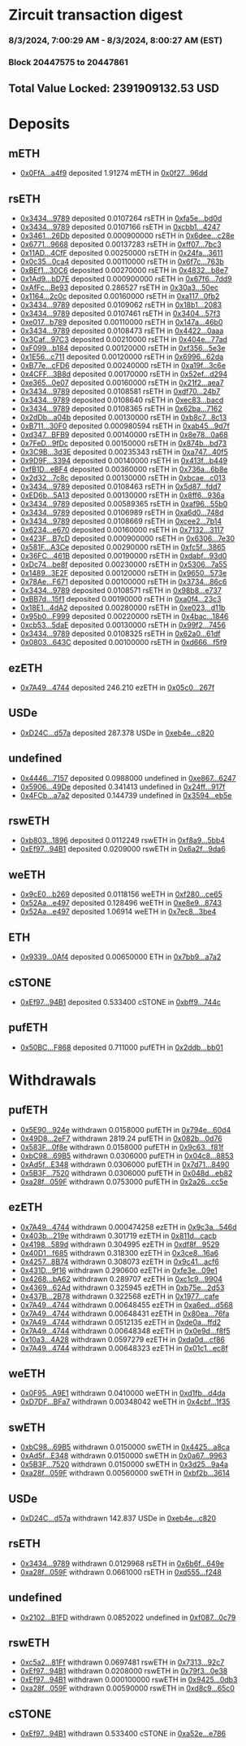 # Zircuit transaction digest
### 8/3/2024, 7:00:29 AM - 8/3/2024, 8:00:27 AM (EST)
### Block 20447575 to 20447861

## Total Value Locked: 2391909132.53 USD

# Deposits
## mETH
- [0x0FfA...a4f9](https://etherscan.io/address/0x0FfA5a266F8Ad70ba093c01F34dBE677324aa4f9) deposited 1.91274 mETH in [0x0f27...96dd](https://etherscan.io/tx/0x0FfA5a266F8Ad70ba093c01F34dBE677324aa4f9)
## rsETH
- [0x3434...9789](https://etherscan.io/address/0x34349c5569e7B846c3558961552D2202760A9789) deposited 0.0107264 rsETH in [0xfa5e...bd0d](https://etherscan.io/tx/0x34349c5569e7B846c3558961552D2202760A9789)
- [0x3434...9789](https://etherscan.io/address/0x34349c5569e7B846c3558961552D2202760A9789) deposited 0.0107166 rsETH in [0xcbb1...4247](https://etherscan.io/tx/0x34349c5569e7B846c3558961552D2202760A9789)
- [0x3461...26Db](https://etherscan.io/address/0x34612fe941c4eAF2F760B7aDD04Cae9Cbc6b26Db) deposited 0.000900000 rsETH in [0x6dee...c28e](https://etherscan.io/tx/0x34612fe941c4eAF2F760B7aDD04Cae9Cbc6b26Db)
- [0x6771...9668](https://etherscan.io/address/0x677165F4C40E0Bfb2f4554b36F4BA168d5439668) deposited 0.00137283 rsETH in [0xff07...7bc3](https://etherscan.io/tx/0x677165F4C40E0Bfb2f4554b36F4BA168d5439668)
- [0x11AD...4CfF](https://etherscan.io/address/0x11AD68F53E260d6888ba24f15f6A491979984CfF) deposited 0.00250000 rsETH in [0x24fa...3611](https://etherscan.io/tx/0x11AD68F53E260d6888ba24f15f6A491979984CfF)
- [0x0c35...0ca4](https://etherscan.io/address/0x0c35C095B2c9d97AF0B92b00846d8E57Fe390ca4) deposited 0.00110000 rsETH in [0x6f7c...763b](https://etherscan.io/tx/0x0c35C095B2c9d97AF0B92b00846d8E57Fe390ca4)
- [0xBEf1...30C6](https://etherscan.io/address/0xBEf1aD8E06E589B6C4F6cc56104723badf0530C6) deposited 0.00270000 rsETH in [0x4832...b8e7](https://etherscan.io/tx/0xBEf1aD8E06E589B6C4F6cc56104723badf0530C6)
- [0x1Ad9...bD7E](https://etherscan.io/address/0x1Ad90D72b704a2342825400250ef2b03D265bD7E) deposited 0.000900000 rsETH in [0x67f6...7dd9](https://etherscan.io/tx/0x1Ad90D72b704a2342825400250ef2b03D265bD7E)
- [0xAfFc...Be93](https://etherscan.io/address/0xAfFcc7970c097e19F5e124B5c6b2faB0F182Be93) deposited 0.286527 rsETH in [0x30a3...50ec](https://etherscan.io/tx/0xAfFcc7970c097e19F5e124B5c6b2faB0F182Be93)
- [0x1164...2c0c](https://etherscan.io/address/0x1164BDE177448c0D2E1a64a99D665EC73F6E2c0c) deposited 0.00160000 rsETH in [0xa117...0fb2](https://etherscan.io/tx/0x1164BDE177448c0D2E1a64a99D665EC73F6E2c0c)
- [0x3434...9789](https://etherscan.io/address/0x34349c5569e7B846c3558961552D2202760A9789) deposited 0.0109062 rsETH in [0x18b1...2083](https://etherscan.io/tx/0x34349c5569e7B846c3558961552D2202760A9789)
- [0x3434...9789](https://etherscan.io/address/0x34349c5569e7B846c3558961552D2202760A9789) deposited 0.0107461 rsETH in [0x3404...57f3](https://etherscan.io/tx/0x34349c5569e7B846c3558961552D2202760A9789)
- [0xe017...b789](https://etherscan.io/address/0xe017A86936b171eE951B74B8e1d56460dC44b789) deposited 0.00110000 rsETH in [0x147a...46b0](https://etherscan.io/tx/0xe017A86936b171eE951B74B8e1d56460dC44b789)
- [0x3434...9789](https://etherscan.io/address/0x34349c5569e7B846c3558961552D2202760A9789) deposited 0.0108473 rsETH in [0x4422...0aaa](https://etherscan.io/tx/0x34349c5569e7B846c3558961552D2202760A9789)
- [0x3Caf...97C3](https://etherscan.io/address/0x3Caf20782124FeB6c70a2DF3e0Ec79146AA397C3) deposited 0.00210000 rsETH in [0x404e...77ad](https://etherscan.io/tx/0x3Caf20782124FeB6c70a2DF3e0Ec79146AA397C3)
- [0xF099...b184](https://etherscan.io/address/0xF099adACe29f988242412340Ce39b56CD32db184) deposited 0.00120000 rsETH in [0xf356...5e3e](https://etherscan.io/tx/0xF099adACe29f988242412340Ce39b56CD32db184)
- [0x1E56...c711](https://etherscan.io/address/0x1E5666CC8cBb161716056f86e5355c5f234cc711) deposited 0.00120000 rsETH in [0x6996...62da](https://etherscan.io/tx/0x1E5666CC8cBb161716056f86e5355c5f234cc711)
- [0xB77e...cFD6](https://etherscan.io/address/0xB77ebdD7B121CD8A1a7dE3DAc42201081c0BcFD6) deposited 0.00240000 rsETH in [0xa19f...3c6e](https://etherscan.io/tx/0xB77ebdD7B121CD8A1a7dE3DAc42201081c0BcFD6)
- [0x4CFF...3B8d](https://etherscan.io/address/0x4CFFBB68AfFB539790e511525660C5C4aF823B8d) deposited 0.00170000 rsETH in [0x52ef...d294](https://etherscan.io/tx/0x4CFFBB68AfFB539790e511525660C5C4aF823B8d)
- [0xe365...0e07](https://etherscan.io/address/0xe36586C39c2034ae4D0cE1eA2097E30373Eb0e07) deposited 0.00160000 rsETH in [0x21f2...aea7](https://etherscan.io/tx/0xe36586C39c2034ae4D0cE1eA2097E30373Eb0e07)
- [0x3434...9789](https://etherscan.io/address/0x34349c5569e7B846c3558961552D2202760A9789) deposited 0.0108581 rsETH in [0xdf70...24b7](https://etherscan.io/tx/0x34349c5569e7B846c3558961552D2202760A9789)
- [0x3434...9789](https://etherscan.io/address/0x34349c5569e7B846c3558961552D2202760A9789) deposited 0.0108640 rsETH in [0xec83...bacd](https://etherscan.io/tx/0x34349c5569e7B846c3558961552D2202760A9789)
- [0x3434...9789](https://etherscan.io/address/0x34349c5569e7B846c3558961552D2202760A9789) deposited 0.0108365 rsETH in [0x62ba...7162](https://etherscan.io/tx/0x34349c5569e7B846c3558961552D2202760A9789)
- [0x2dDb...a04b](https://etherscan.io/address/0x2dDbfbDceFC52AA9010cC4E2Bee6f0f7Aec6a04b) deposited 0.00130000 rsETH in [0xb8c7...8c13](https://etherscan.io/tx/0x2dDbfbDceFC52AA9010cC4E2Bee6f0f7Aec6a04b)
- [0xB711...30F0](https://etherscan.io/address/0xB7113bE154a19d79000c793D39079040e57130F0) deposited 0.000980594 rsETH in [0xab45...9d7f](https://etherscan.io/tx/0xB7113bE154a19d79000c793D39079040e57130F0)
- [0xd347...BFB9](https://etherscan.io/address/0xd34736F4336E0F34fC021c7F8f1Ab36F7644BFB9) deposited 0.00140000 rsETH in [0x8e78...0a68](https://etherscan.io/tx/0xd34736F4336E0F34fC021c7F8f1Ab36F7644BFB9)
- [0x7FeD...9fDc](https://etherscan.io/address/0x7FeD686bd69F14954731682caDBEc94aB1939fDc) deposited 0.00150000 rsETH in [0x874b...bd73](https://etherscan.io/tx/0x7FeD686bd69F14954731682caDBEc94aB1939fDc)
- [0x3C9B...3d3E](https://etherscan.io/address/0x3C9B9b2C90395e7F68f25C222974D70d4bd33d3E) deposited 0.00235343 rsETH in [0xa747...40f5](https://etherscan.io/tx/0x3C9B9b2C90395e7F68f25C222974D70d4bd33d3E)
- [0x9D9F...3394](https://etherscan.io/address/0x9D9FF6AA4eA070339D840c0D9F23d3210DF43394) deposited 0.00140000 rsETH in [0x413f...b449](https://etherscan.io/tx/0x9D9FF6AA4eA070339D840c0D9F23d3210DF43394)
- [0xfB1D...eBF4](https://etherscan.io/address/0xfB1DeEe66219c49f4b4D3D97668E6Aa96638eBF4) deposited 0.00360000 rsETH in [0x736a...6b8e](https://etherscan.io/tx/0xfB1DeEe66219c49f4b4D3D97668E6Aa96638eBF4)
- [0x2d32...7c8c](https://etherscan.io/address/0x2d32C77409E1da0CcbD513f8bB88dE7E000A7c8c) deposited 0.00130000 rsETH in [0xbcae...c013](https://etherscan.io/tx/0x2d32C77409E1da0CcbD513f8bB88dE7E000A7c8c)
- [0x3434...9789](https://etherscan.io/address/0x34349c5569e7B846c3558961552D2202760A9789) deposited 0.0108463 rsETH in [0x5d87...fdd7](https://etherscan.io/tx/0x34349c5569e7B846c3558961552D2202760A9789)
- [0xED6b...5A13](https://etherscan.io/address/0xED6b43566060247735bD2a3de1E33E1255055A13) deposited 0.00130000 rsETH in [0x8ff6...936a](https://etherscan.io/tx/0xED6b43566060247735bD2a3de1E33E1255055A13)
- [0x3434...9789](https://etherscan.io/address/0x34349c5569e7B846c3558961552D2202760A9789) deposited 0.00589365 rsETH in [0xaf96...55b0](https://etherscan.io/tx/0x34349c5569e7B846c3558961552D2202760A9789)
- [0x3434...9789](https://etherscan.io/address/0x34349c5569e7B846c3558961552D2202760A9789) deposited 0.0106989 rsETH in [0xa6d0...748d](https://etherscan.io/tx/0x34349c5569e7B846c3558961552D2202760A9789)
- [0x3434...9789](https://etherscan.io/address/0x34349c5569e7B846c3558961552D2202760A9789) deposited 0.0108669 rsETH in [0xcee2...7b14](https://etherscan.io/tx/0x34349c5569e7B846c3558961552D2202760A9789)
- [0x6234...e670](https://etherscan.io/address/0x623414B22cA32fF07e013A4B64DcC21B12Aee670) deposited 0.00160000 rsETH in [0x7132...3117](https://etherscan.io/tx/0x623414B22cA32fF07e013A4B64DcC21B12Aee670)
- [0x423F...B7cD](https://etherscan.io/address/0x423F5cfff9c826728419675D057A4897cAaaB7cD) deposited 0.000900000 rsETH in [0x6306...7e30](https://etherscan.io/tx/0x423F5cfff9c826728419675D057A4897cAaaB7cD)
- [0x581F...A3Ce](https://etherscan.io/address/0x581F1Cc931B19D3C2b72dcFE4C4b6c64F800A3Ce) deposited 0.00290000 rsETH in [0xfc5f...3865](https://etherscan.io/tx/0x581F1Cc931B19D3C2b72dcFE4C4b6c64F800A3Ce)
- [0x36FC...461B](https://etherscan.io/address/0x36FC3d23D2370713eEf665649F5886cEC1b8461B) deposited 0.00190000 rsETH in [0xdabf...93d0](https://etherscan.io/tx/0x36FC3d23D2370713eEf665649F5886cEC1b8461B)
- [0xDc74...be8f](https://etherscan.io/address/0xDc74A198F29a04eB8844c45699bfF6DFf694be8f) deposited 0.00230000 rsETH in [0x5306...7a55](https://etherscan.io/tx/0xDc74A198F29a04eB8844c45699bfF6DFf694be8f)
- [0x1489...3E2F](https://etherscan.io/address/0x14895Ba0F7234bDfE505CfF8fe765ce7828d3E2F) deposited 0.00120000 rsETH in [0x9650...573e](https://etherscan.io/tx/0x14895Ba0F7234bDfE505CfF8fe765ce7828d3E2F)
- [0x78Ae...F671](https://etherscan.io/address/0x78Ae61263003C48c579270976d296d8738e9F671) deposited 0.00100000 rsETH in [0x3734...86c6](https://etherscan.io/tx/0x78Ae61263003C48c579270976d296d8738e9F671)
- [0x3434...9789](https://etherscan.io/address/0x34349c5569e7B846c3558961552D2202760A9789) deposited 0.0108571 rsETH in [0x98b8...e737](https://etherscan.io/tx/0x34349c5569e7B846c3558961552D2202760A9789)
- [0xBB7d...15f1](https://etherscan.io/address/0xBB7d42e01Ca4C641a1eAE89e1C965C746c2015f1) deposited 0.00190000 rsETH in [0xa0f4...23c3](https://etherscan.io/tx/0xBB7d42e01Ca4C641a1eAE89e1C965C746c2015f1)
- [0x18E1...4dA2](https://etherscan.io/address/0x18E19d45A0337687e1A0DBbb5080f3Beb06b4dA2) deposited 0.00280000 rsETH in [0xe023...d11b](https://etherscan.io/tx/0x18E19d45A0337687e1A0DBbb5080f3Beb06b4dA2)
- [0x95b0...F999](https://etherscan.io/address/0x95b0493830A120AC20320D3f5BD5eD7DbBf0F999) deposited 0.00220000 rsETH in [0x4bac...1846](https://etherscan.io/tx/0x95b0493830A120AC20320D3f5BD5eD7DbBf0F999)
- [0xcb53...5daE](https://etherscan.io/address/0xcb533FC8Ad458b6e16AD3aA19Fa8d05e21cc5daE) deposited 0.00130000 rsETH in [0x99f2...7456](https://etherscan.io/tx/0xcb533FC8Ad458b6e16AD3aA19Fa8d05e21cc5daE)
- [0x3434...9789](https://etherscan.io/address/0x34349c5569e7B846c3558961552D2202760A9789) deposited 0.0108325 rsETH in [0x62a0...61df](https://etherscan.io/tx/0x34349c5569e7B846c3558961552D2202760A9789)
- [0x0803...643C](https://etherscan.io/address/0x0803Db1F0F83Efe1b60E0Cf34862e002D4D4643C) deposited 0.00100000 rsETH in [0xd666...f5f9](https://etherscan.io/tx/0x0803Db1F0F83Efe1b60E0Cf34862e002D4D4643C)
## ezETH
- [0x7A49...4744](https://etherscan.io/address/0x7A493Be5c2ce014cD049Bf178a1ac0Db1B434744) deposited 246.210 ezETH in [0x05c0...267f](https://etherscan.io/tx/0x7A493Be5c2ce014cD049Bf178a1ac0Db1B434744)
## USDe
- [0xD24C...d57a](https://etherscan.io/address/0xD24Cfe2d0fa81369ca6291c28ac5426e16B6d57a) deposited 287.378 USDe in [0xeb4e...c820](https://etherscan.io/tx/0xD24Cfe2d0fa81369ca6291c28ac5426e16B6d57a)
## undefined
- [0x4446...7157](https://etherscan.io/address/0x4446C5b3707026CA3120b8d3B74cc888593A7157) deposited 0.0988000 undefined in [0xe867...6247](https://etherscan.io/tx/0x4446C5b3707026CA3120b8d3B74cc888593A7157)
- [0x5906...49De](https://etherscan.io/address/0x59065D0DeF43eDD08B98F6067373caD8951449De) deposited 0.341413 undefined in [0x24ff...917f](https://etherscan.io/tx/0x59065D0DeF43eDD08B98F6067373caD8951449De)
- [0x4FCb...a7a2](https://etherscan.io/address/0x4FCbF48E76aB4246F4Bf9cC701BB03403696a7a2) deposited 0.144739 undefined in [0x3594...eb5e](https://etherscan.io/tx/0x4FCbF48E76aB4246F4Bf9cC701BB03403696a7a2)
## rswETH
- [0xb803...1896](https://etherscan.io/address/0xb8037b32e3f3b02D938AB771dB2f80f19B4f1896) deposited 0.0112249 rswETH in [0xf8a9...5bb4](https://etherscan.io/tx/0xb8037b32e3f3b02D938AB771dB2f80f19B4f1896)
- [0xEf97...94B1](https://etherscan.io/address/0xEf97a0E8D53ECBd13825C2A6Daf4a2DEe49694B1) deposited 0.0209000 rswETH in [0x6a2f...9da6](https://etherscan.io/tx/0xEf97a0E8D53ECBd13825C2A6Daf4a2DEe49694B1)
## weETH
- [0x9cE0...b269](https://etherscan.io/address/0x9cE09C136268675B964827839a1C32b941c8b269) deposited 0.0118156 weETH in [0xf280...ce65](https://etherscan.io/tx/0x9cE09C136268675B964827839a1C32b941c8b269)
- [0x52Aa...e497](https://etherscan.io/address/0x52Aa899454998Be5b000Ad077a46Bbe360F4e497) deposited 0.128496 weETH in [0xe8e9...8743](https://etherscan.io/tx/0x52Aa899454998Be5b000Ad077a46Bbe360F4e497)
- [0x52Aa...e497](https://etherscan.io/address/0x52Aa899454998Be5b000Ad077a46Bbe360F4e497) deposited 1.06914 weETH in [0x7ec8...3be4](https://etherscan.io/tx/0x52Aa899454998Be5b000Ad077a46Bbe360F4e497)
## ETH
- [0x9339...0Af4](https://etherscan.io/address/0x93395280e032fC93Ac8E53C97e08958803fb0Af4) deposited 0.00650000 ETH in [0x7bb9...a7a2](https://etherscan.io/tx/0x93395280e032fC93Ac8E53C97e08958803fb0Af4)
## cSTONE
- [0xEf97...94B1](https://etherscan.io/address/0xEf97a0E8D53ECBd13825C2A6Daf4a2DEe49694B1) deposited 0.533400 cSTONE in [0xbff9...744c](https://etherscan.io/tx/0xEf97a0E8D53ECBd13825C2A6Daf4a2DEe49694B1)
## pufETH
- [0x50BC...F868](https://etherscan.io/address/0x50BC51cdB5de690695f6a5b766D8609CF9C3F868) deposited 0.711000 pufETH in [0x2ddb...bb01](https://etherscan.io/tx/0x50BC51cdB5de690695f6a5b766D8609CF9C3F868)
# Withdrawals
## pufETH
- [0x5E90...924e](https://etherscan.io/address/0x5E90997C4bA7bF344C967D525fA37d82Cd8f924e) withdrawn 0.0158000 pufETH in [0x794e...60d4](https://etherscan.io/tx/0x5E90997C4bA7bF344C967D525fA37d82Cd8f924e)
- [0x49D8...2eF7](https://etherscan.io/address/0x49D899a11F6aec206B10Dde7dcd47754459f2eF7) withdrawn 2819.24 pufETH in [0x082b...0d76](https://etherscan.io/tx/0x49D899a11F6aec206B10Dde7dcd47754459f2eF7)
- [0x583F...0f8e](https://etherscan.io/address/0x583F35bC3bE480d78dF3009370BCc65F32790f8e) withdrawn 0.0158000 pufETH in [0x9c63...f81f](https://etherscan.io/tx/0x583F35bC3bE480d78dF3009370BCc65F32790f8e)
- [0xbC98...69B5](https://etherscan.io/address/0xbC98511b5333c04880C34b6D459Ff1467da869B5) withdrawn 0.0306000 pufETH in [0x04c8...8853](https://etherscan.io/tx/0xbC98511b5333c04880C34b6D459Ff1467da869B5)
- [0xAd5f...E348](https://etherscan.io/address/0xAd5fE0623e7A70fb9D1124afc505756fc2E1E348) withdrawn 0.0306000 pufETH in [0x7d71...8490](https://etherscan.io/tx/0xAd5fE0623e7A70fb9D1124afc505756fc2E1E348)
- [0x5B3F...7520](https://etherscan.io/address/0x5B3Fc1db02Dc648C5500ff5C341cC6DDbCB47520) withdrawn 0.0306000 pufETH in [0x048d...eb82](https://etherscan.io/tx/0x5B3Fc1db02Dc648C5500ff5C341cC6DDbCB47520)
- [0xa28f...059F](https://etherscan.io/address/0xa28f0fDc271d3404F4f1477731a5c6e4054F059F) withdrawn 0.0753000 pufETH in [0x2a26...cc5e](https://etherscan.io/tx/0xa28f0fDc271d3404F4f1477731a5c6e4054F059F)
## ezETH
- [0x7A49...4744](https://etherscan.io/address/0x7A493Be5c2ce014cD049Bf178a1ac0Db1B434744) withdrawn 0.000474258 ezETH in [0x9c3a...546d](https://etherscan.io/tx/0x7A493Be5c2ce014cD049Bf178a1ac0Db1B434744)
- [0x403b...219e](https://etherscan.io/address/0x403bd20e025fce1d99a1a37cfd7dC275DCb1219e) withdrawn 0.301719 ezETH in [0x811d...cacb](https://etherscan.io/tx/0x403bd20e025fce1d99a1a37cfd7dC275DCb1219e)
- [0x4198...589d](https://etherscan.io/address/0x41981E85f8BF134BdD8c6466C16B8c157Ba2589d) withdrawn 0.304995 ezETH in [0xdf8f...9529](https://etherscan.io/tx/0x41981E85f8BF134BdD8c6466C16B8c157Ba2589d)
- [0x40D1...f685](https://etherscan.io/address/0x40D123EC62c559D3c21BD68BD92bBb607B11f685) withdrawn 0.318300 ezETH in [0x3ce8...16a6](https://etherscan.io/tx/0x40D123EC62c559D3c21BD68BD92bBb607B11f685)
- [0x4257...8B74](https://etherscan.io/address/0x42578cFcfF10646096Cf0287BD1a3E01e5638B74) withdrawn 0.308073 ezETH in [0x9c41...acf6](https://etherscan.io/tx/0x42578cFcfF10646096Cf0287BD1a3E01e5638B74)
- [0x431D...9f16](https://etherscan.io/address/0x431Db1d3eE4366d2C025c74f444D76715aA99f16) withdrawn 0.290600 ezETH in [0xfe3e...09e1](https://etherscan.io/tx/0x431Db1d3eE4366d2C025c74f444D76715aA99f16)
- [0x4268...bA62](https://etherscan.io/address/0x4268a29eeeD511eF53A975cb5FC7eb67453BbA62) withdrawn 0.289707 ezETH in [0xc1c9...9904](https://etherscan.io/tx/0x4268a29eeeD511eF53A975cb5FC7eb67453BbA62)
- [0x4369...62Ad](https://etherscan.io/address/0x4369d6F8827bE68F729b2694d520dA43BEf362Ad) withdrawn 0.325945 ezETH in [0xb75e...2d53](https://etherscan.io/tx/0x4369d6F8827bE68F729b2694d520dA43BEf362Ad)
- [0x437B...2B78](https://etherscan.io/address/0x437B778C8E3AF19804c15581FaBB7Bf2156e2B78) withdrawn 0.322568 ezETH in [0x1977...cafe](https://etherscan.io/tx/0x437B778C8E3AF19804c15581FaBB7Bf2156e2B78)
- [0x7A49...4744](https://etherscan.io/address/0x7A493Be5c2ce014cD049Bf178a1ac0Db1B434744) withdrawn 0.00648455 ezETH in [0xa6ed...d568](https://etherscan.io/tx/0x7A493Be5c2ce014cD049Bf178a1ac0Db1B434744)
- [0x7A49...4744](https://etherscan.io/address/0x7A493Be5c2ce014cD049Bf178a1ac0Db1B434744) withdrawn 0.00648431 ezETH in [0x80ea...76fa](https://etherscan.io/tx/0x7A493Be5c2ce014cD049Bf178a1ac0Db1B434744)
- [0x7A49...4744](https://etherscan.io/address/0x7A493Be5c2ce014cD049Bf178a1ac0Db1B434744) withdrawn 0.0512135 ezETH in [0xde0a...ffd2](https://etherscan.io/tx/0x7A493Be5c2ce014cD049Bf178a1ac0Db1B434744)
- [0x7A49...4744](https://etherscan.io/address/0x7A493Be5c2ce014cD049Bf178a1ac0Db1B434744) withdrawn 0.00648348 ezETH in [0x0e9d...f8f5](https://etherscan.io/tx/0x7A493Be5c2ce014cD049Bf178a1ac0Db1B434744)
- [0x10a3...4A28](https://etherscan.io/address/0x10a348dDb0ae269eA73d9E01451eecd0a6164A28) withdrawn 0.0597279 ezETH in [0xda0d...cf86](https://etherscan.io/tx/0x10a348dDb0ae269eA73d9E01451eecd0a6164A28)
- [0x7A49...4744](https://etherscan.io/address/0x7A493Be5c2ce014cD049Bf178a1ac0Db1B434744) withdrawn 0.00648323 ezETH in [0x01c1...ec8f](https://etherscan.io/tx/0x7A493Be5c2ce014cD049Bf178a1ac0Db1B434744)
## weETH
- [0x0F95...A9E1](https://etherscan.io/address/0x0F955dF28059d17aF6E35638284A96AD6271A9E1) withdrawn 0.0410000 weETH in [0xd1fb...d4da](https://etherscan.io/tx/0x0F955dF28059d17aF6E35638284A96AD6271A9E1)
- [0xD7DF...BFa7](https://etherscan.io/address/0xD7DF7E085214743530afF339aFC420c7c720BFa7) withdrawn 0.00348042 weETH in [0x4cbf...1f35](https://etherscan.io/tx/0xD7DF7E085214743530afF339aFC420c7c720BFa7)
## swETH
- [0xbC98...69B5](https://etherscan.io/address/0xbC98511b5333c04880C34b6D459Ff1467da869B5) withdrawn 0.0150000 swETH in [0x4425...a8ca](https://etherscan.io/tx/0xbC98511b5333c04880C34b6D459Ff1467da869B5)
- [0xAd5f...E348](https://etherscan.io/address/0xAd5fE0623e7A70fb9D1124afc505756fc2E1E348) withdrawn 0.0150000 swETH in [0x0a67...9963](https://etherscan.io/tx/0xAd5fE0623e7A70fb9D1124afc505756fc2E1E348)
- [0x5B3F...7520](https://etherscan.io/address/0x5B3Fc1db02Dc648C5500ff5C341cC6DDbCB47520) withdrawn 0.0150000 swETH in [0x3d25...9a4a](https://etherscan.io/tx/0x5B3Fc1db02Dc648C5500ff5C341cC6DDbCB47520)
- [0xa28f...059F](https://etherscan.io/address/0xa28f0fDc271d3404F4f1477731a5c6e4054F059F) withdrawn 0.00560000 swETH in [0xbf2b...3614](https://etherscan.io/tx/0xa28f0fDc271d3404F4f1477731a5c6e4054F059F)
## USDe
- [0xD24C...d57a](https://etherscan.io/address/0xD24Cfe2d0fa81369ca6291c28ac5426e16B6d57a) withdrawn 142.837 USDe in [0xeb4e...c820](https://etherscan.io/tx/0xD24Cfe2d0fa81369ca6291c28ac5426e16B6d57a)
## rsETH
- [0x3434...9789](https://etherscan.io/address/0x34349c5569e7B846c3558961552D2202760A9789) withdrawn 0.0129968 rsETH in [0x6b6f...649e](https://etherscan.io/tx/0x34349c5569e7B846c3558961552D2202760A9789)
- [0xa28f...059F](https://etherscan.io/address/0xa28f0fDc271d3404F4f1477731a5c6e4054F059F) withdrawn 0.0661000 rsETH in [0xd555...f248](https://etherscan.io/tx/0xa28f0fDc271d3404F4f1477731a5c6e4054F059F)
## undefined
- [0x2102...B1FD](https://etherscan.io/address/0x210236BcFd094085Dcc5b5Bb932095CE8F7AB1FD) withdrawn 0.0852022 undefined in [0xf087...0c79](https://etherscan.io/tx/0x210236BcFd094085Dcc5b5Bb932095CE8F7AB1FD)
## rswETH
- [0xc5a2...81Ff](https://etherscan.io/address/0xc5a2d9D47d748333686AA59f4218A6789D2981Ff) withdrawn 0.0697481 rswETH in [0x7313...92c7](https://etherscan.io/tx/0xc5a2d9D47d748333686AA59f4218A6789D2981Ff)
- [0xEf97...94B1](https://etherscan.io/address/0xEf97a0E8D53ECBd13825C2A6Daf4a2DEe49694B1) withdrawn 0.0208000 rswETH in [0x79f3...0e38](https://etherscan.io/tx/0xEf97a0E8D53ECBd13825C2A6Daf4a2DEe49694B1)
- [0xEf97...94B1](https://etherscan.io/address/0xEf97a0E8D53ECBd13825C2A6Daf4a2DEe49694B1) withdrawn 0.000100000 rswETH in [0x9425...0db3](https://etherscan.io/tx/0xEf97a0E8D53ECBd13825C2A6Daf4a2DEe49694B1)
- [0xa28f...059F](https://etherscan.io/address/0xa28f0fDc271d3404F4f1477731a5c6e4054F059F) withdrawn 0.00590000 rswETH in [0xd8c9...65c0](https://etherscan.io/tx/0xa28f0fDc271d3404F4f1477731a5c6e4054F059F)
## cSTONE
- [0xEf97...94B1](https://etherscan.io/address/0xEf97a0E8D53ECBd13825C2A6Daf4a2DEe49694B1) withdrawn 0.533400 cSTONE in [0xa52e...e786](https://etherscan.io/tx/0xEf97a0E8D53ECBd13825C2A6Daf4a2DEe49694B1)
